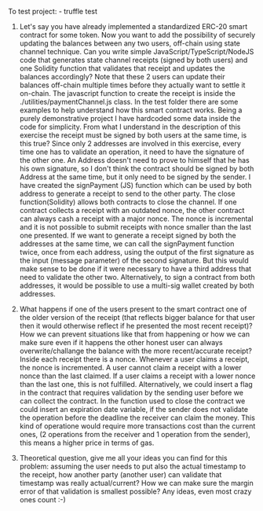 To test project:
    - truffle test

1. Let's say you have already implemented a standardized ERC-20 smart contract for some token. 
Now you want to add the possibility of securely updating the balances between any two users, off-chain using state channel technique. 
Can you write simple JavaScript/TypeScript/NodeJS code that generates state channel receipts (signed by both users) and one Solidity function that validates that receipt and updates the balances accordingly? 
Note that these 2 users can update their balances off-chain multiple times before they actually want to settle it on-chain.
    The javascript function to create the receipt is inside the ./utilities/paymentChannel.js class.
    In the test folder there are some examples to help understand how this smart contract works.
    Being a purely demonstrative project I have hardcoded some data inside the code for simplicity.
    From what I understand in the description of this exercise the receipt must be signed by both users at the same time, is this true?
    Since only 2 addresses are involved in this exercise, every time one has to validate an operation, it need to have the signature of the other one.
    An Address doesn't need to prove to himself that he has his own signature, so I don't think the contract should be signed by both Address at the same time, but it only need to be signed by the sender.
    I have created the signPayment (JS) function which can be used by both address to generate a receipt to send to the other party.
    The close function(Solidity) allows both contracts to close the channel.
    If one contract collects a receipt with an outdated nonce, the other contract can always cash a receipt with a major nonce.
    The nonce is incremental and it is not possible to submit receipts with nonce smaller than the last one presented.
    If we want to generate a receipt signed by both the addresses at the same time, we can call the signPayment function twice, once from each address, using the output of the first signature as the input (message parameter) of the second signature.
    But this would make sense to be done if it were necessary to have a third address that need to validate the other two.
    Alternatively, to sign a contract from both addresses, it would be possible to use a multi-sig wallet created by both addresses.

2. What happens if one of the users present to the smart contract one of the older version of the receipt (that reflects bigger balance for that user then it would otherwise reflect if he presented the most recent receipt)? 
How we can prevent situations like that from happening or how we can make sure even if it happens the other honest user can always overwrite/challange the balance with the more recent/accurate receipt?
    Inside each receipt there is a nonce.
    Whenever a user claims a receipt, the nonce is incremented.
    A user cannot claim a receipt with a lower nonce than the last claimed.
    If a user claims a receipt with a lower nonce than the last one, this is not fulfilled.
    Alternatively, we could insert a flag in the contract that requires validation by the sending user before we can collect the contract.
    In the function used to close the contract we could insert an expiration date variable, if the sender does not validate the operation before the deadline the receiver can claim the money.
    This kind of operatione would require more transactions cost than the current ones, (2 operations from the receiver and 1 operation from the sender), this means a higher price in terms of gas.

3. Theoretical question, give me all your ideas you can find for this problem: assuming the user needs to put also the actual timestamp to the receipt, how another party (another user) can validate that timestamp was really actual/current? How we can make sure the margin error of that validation is smallest possible? Any ideas, even most crazy ones count :-)